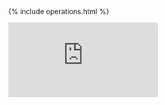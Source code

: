 <!-- BEGIN MUNGE: UNVERSIONED_WARNING -->


<!-- END MUNGE: UNVERSIONED_WARNING -->
<!-- needed for gh-pages to render html files when imported -->
{% include operations.html %}


<!-- BEGIN MUNGE: IS_VERSIONED -->
  <!-- TAG IS_VERSIONED -->
  <!-- END MUNGE: IS_VERSIONED -->




<!-- BEGIN MUNGE: GENERATED_ANALYTICS -->
[![Analytics](https://kubernetes-site.appspot.com/UA-36037335-10/GitHub/docs/api-reference/extensions/v1beta1/operations.md?pixel)]()
<!-- END MUNGE: GENERATED_ANALYTICS -->
